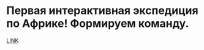 # Первая интерактивная экспедиция по Африке! Формируем команду.



[LINK](https://varlamov.ru/656828.html)